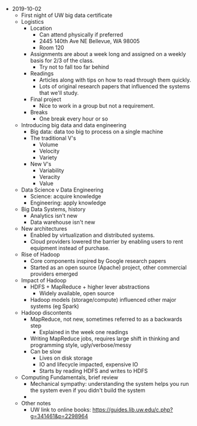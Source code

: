 - 2019-10-02
  - First night of UW big data certificate
  - Logistics
    - Location
      - Can attend physically if preferred
      - 2445 140th Ave NE Bellevue, WA 98005
      - Room 120
    - Assignments are about a week long and assigned on a weekly basis for 2/3 of the class.
      - Try not to fall too far behind
    - Readings
      - Articles along with tips on how to read through them quickly.
      - Lots of original research papers that influenced the systems that we'll study.
    - Final project
      - Nice to work in a group but not a requirement.
    - Breaks
      - One break every hour or so
  - Introducing big data and data engineering
    - Big data: data too big to process on a single machine
    - The traditional V's
      - Volume
      - Velocity
      - Variety
    - New V's
      - Variability
      - Veracity
      - Value
  - Data Science v Data Engineering
    - Science: acquire knowledge
    - Engineering: apply knowledge
  - Big Data Systems, history
    - Analytics isn't new
    - Data warehouse isn't new
  - New architectures
    - Enabled by virtualization and distributed systems.
    - Cloud providers lowered the barrier by enabling users to rent equipment instead of purchase.
  - Rise of Hadoop
    - Core components inspired by Google research papers
    - Started as an open source (Apache) project, other commercial providers emerged
  - Impact of Hadoop
    - HDFS + MapReduce + higher lever abstractions
      - Widely available, open source
    - Hadoop models (storage/compute) influenced other major systems (eg Spark)
  - Hadoop discontents
    - MapReduce, not new, sometimes referred to as a backwards step
      - Explained in the week one readings
    - Writing MapReduce jobs, requires large shift in thinking and programming style, ugly/verbose/messy
    - Can be slow
      - Lives on disk storage
      - IO and lifecycle impacted, expensive IO
      - Starts by reading HDFS and writes to HDFS
  - Computing Fundamentals, brief review
    - Mechanical sympathy: understanding the system helps you run the system even if you didn't build the system
    -
  - Other notes
    - UW link to online books: https://guides.lib.uw.edu/c.php?g=341461&p=2298964
